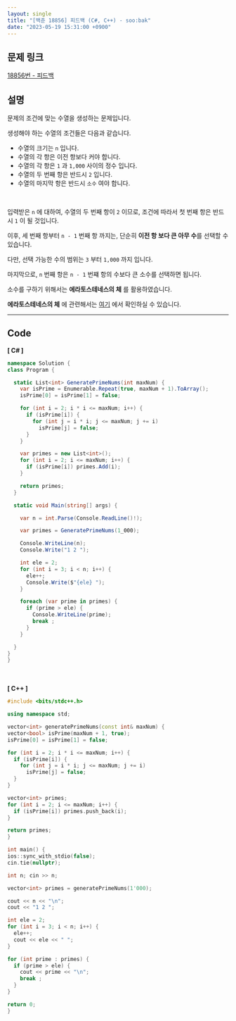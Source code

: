 ```yaml
---
layout: single
title: "[백준 18856] 피드백 (C#, C++) - soo:bak"
date: "2023-05-19 15:31:00 +0900"
---
```


## 문제 링크
  [18856번 - 피드백](https://www.acmicpc.net/problem/18856)

## 설명
문제의 조건에 맞는 수열을 생성하는 문제입니다. <br>

생성해야 하는 수열의 조건들은 다음과 같습니다. <br>

- 수열의 크기는 `n` 입니다. <br>
- 수열의 각 항은 이전 항보다 커야 합니다. <br>
- 수열의 각 항은 `1` 과 `1,000` 사이의 정수 입니다. <br>
- 수열의 두 번째 항은 반드시 `2` 입니다. <br>
- 수열의 마지막 항은 반드시 `소수` 여야 합니다. <br>

<br>

입력받은 `n` 에 대하여, 수열의 두 번째 항이 `2` 이므로, 조건에 따라서 첫 번째 항은 반드시 `1` 이 될 것입니다. <br>

이후, 세 번째 항부터 `n - 1` 번째 항 까지는, 단순히 <b>이전 항 보다 큰 아무 수</b>를 선택할 수 있습니다. <br>

다만, 선택 가능한 수의 범위는 `3` 부터 `1,000` 까지 입니다. <br>

마지막으로, `n` 번째 항은 `n - 1` 번쨰 항의 수보다 큰 소수를 선택하면 됩니다. <br>

소수를 구하기 위해서는 <b>에라토스테네스의 체</b> 를 활용하였습니다. <br>

<b>에라토스테네스의 체</b> 에 관련해서는 [여기](https://soo-bak.github.io/algorithm/theory/#wholetoc__title) 에서 확인하실 수 있습니다. <br>

- - -

## Code
<b>[ C# ] </b>
<br>

  ```c#
namespace Solution {
  class Program {

    static List<int> GeneratePrimeNums(int maxNum) {
      var isPrime = Enumerable.Repeat(true, maxNum + 1).ToArray();
      isPrime[0] = isPrime[1] = false;

      for (int i = 2; i * i <= maxNum; i++) {
        if (isPrime[i]) {
          for (int j = i * i; j <= maxNum; j += i)
            isPrime[j] = false;
        }
      }

      var primes = new List<int>();
      for (int i = 2; i <= maxNum; i++) {
        if (isPrime[i]) primes.Add(i);
      }

      return primes;
    }

    static void Main(string[] args) {

      var n = int.Parse(Console.ReadLine()!);

      var primes = GeneratePrimeNums(1_000);

      Console.WriteLine(n);
      Console.Write("1 2 ");

      int ele = 2;
      for (int i = 3; i < n; i++) {
        ele++;
        Console.Write($"{ele} ");
      }

      foreach (var prime in primes) {
        if (prime > ele) {
          Console.WriteLine(prime);
          break ;
        }
      }

    }
  }
}
  ```
<br><br>
<b>[ C++ ] </b>
<br>

  ```c++
#include <bits/stdc++.h>

using namespace std;

vector<int> generatePrimeNums(const int& maxNum) {
  vector<bool> isPrime(maxNum + 1, true);
  isPrime[0] = isPrime[1] = false;

  for (int i = 2; i * i <= maxNum; i++) {
    if (isPrime[i]) {
      for (int j = i * i; j <= maxNum; j += i)
        isPrime[j] = false;
    }
  }

  vector<int> primes;
  for (int i = 2; i <= maxNum; i++) {
    if (isPrime[i]) primes.push_back(i);
  }

  return primes;
}

int main() {
  ios::sync_with_stdio(false);
  cin.tie(nullptr);

  int n; cin >> n;

  vector<int> primes = generatePrimeNums(1'000);

  cout << n << "\n";
  cout << "1 2 ";

  int ele = 2;
  for (int i = 3; i < n; i++) {
    ele++;
    cout << ele << " ";
  }

  for (int prime : primes) {
    if (prime > ele) {
      cout << prime << "\n";
      break ;
    }
  }

  return 0;
}
  ```
